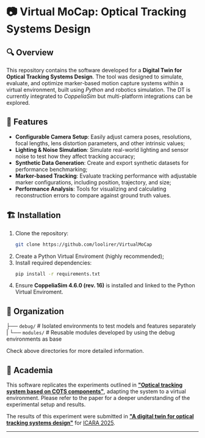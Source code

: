 # 📷 Virtual MoCap: Optical Tracking Systems Design

## 🔍 Overview

This repository contains the software developed for a **Digital Twin for Optical Tracking Systems Design**. The tool was designed to simulate, evaluate, and optimize marker-based motion capture systems within a virtual environment, built using *Python* and robotics simulation. The DT is currently integrated to *CoppeliaSim* but multi-platform integrations can be explored.  

## 🔖 Features

- **Configurable Camera Setup**: Easily adjust camera poses, resolutions, focal lengths, lens distortion parameters, and other intrinsic values;
- **Lighting & Noise Simulation**: Simulate real-world lighting and sensor noise to test how they affect tracking accuracy;
- **Synthetic Data Generation**: Create and export synthetic datasets for performance benchmarking;
- **Marker-based Tracking**: Evaluate tracking performance with adjustable marker configurations, including position, trajectory, and size;
- **Performance Analysis**: Tools for visualizing and calculating reconstruction errors to compare against ground truth values.

## 🏗️ Installation 

1. Clone the repository:
    ```bash
    git clone https://github.com/loolirer/VirtualMoCap
    ```
2. Create a Python Virtual Enviroment (highly recommended);
3. Install required dependencies:
    ```bash
    pip install -r requirements.txt
    ```
4. Ensure **CoppeliaSim 4.6.0 (rev. 16)** is installed and linked to the Python Virtual Enviroment.

## 📂 Organization

├── `debug/`   # Isolated environments to test models and features separately 
|
└── `modules/` # Reusable modules developed by using the debug environments as base 

Check above directories for more detailed information.

## 📖 Academia

This software replicates the experiments outlined in **["Optical tracking system based on COTS components"](https://ieeexplore.ieee.org/document/10053039)**, adapting the system to a virtual environment. Please refer to the paper for a deeper understanding of the experimental setup and results.

The results of this experiment were submitted in **["A digital twin for optical tracking systems design"]()** for [ICARA 2025](https://www.icara.us).

---
